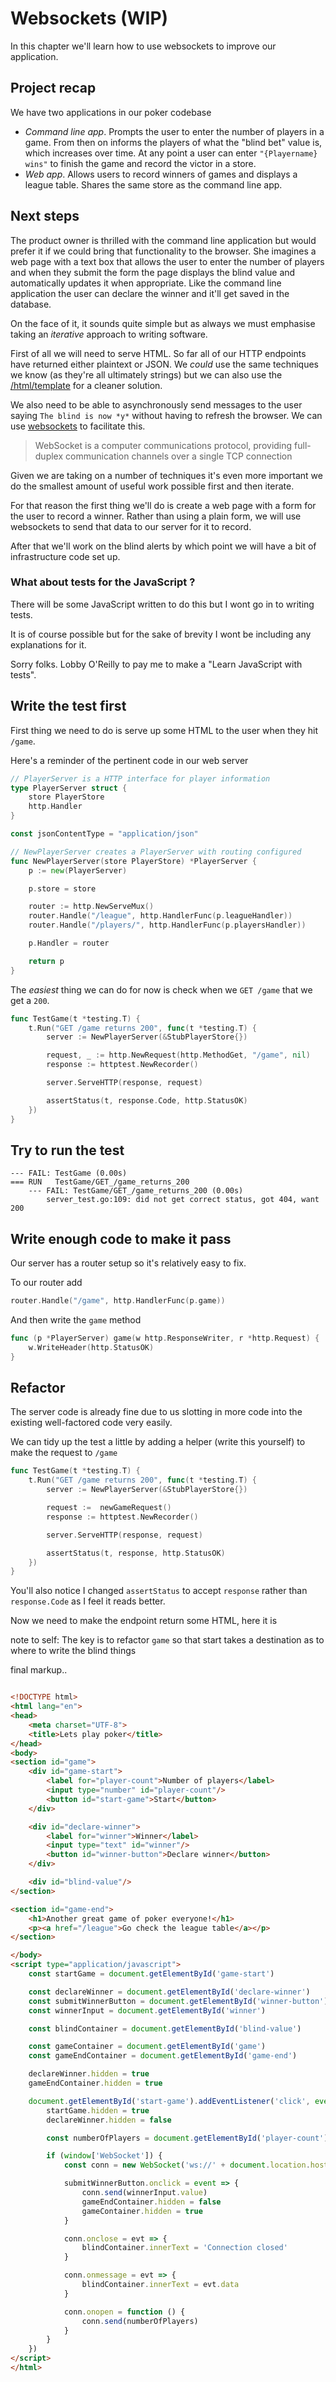 # Websockets (WIP)

In this chapter we'll learn how to use websockets to improve our application. 

## Project recap

We have two applications in our poker codebase

- *Command line app*. Prompts the user to enter the number of players in a game. From then on informs the players of what the "blind bet" value is, which increases over time. At any point a user can enter `"{Playername} wins"` to finish the game and record the victor in a store.
- *Web app*. Allows users to record winners of games and displays a league table. Shares the same store as the command line app. 

## Next steps

The product owner is thrilled with the command line application but would prefer it if we could bring that functionality to the browser. She imagines a web page with a text box that allows the user to enter the number of players and when they submit the form the page displays the blind value and automatically updates it when appropriate. Like the command line application the user can declare the winner and it'll get saved in the database.

On the face of it, it sounds quite simple but as always we must emphasise taking an _iterative_ approach to writing software.

First of all we will need to serve HTML. So far all of our HTTP endpoints have returned either plaintext or JSON. We _could_ use the same techniques we know (as they're all ultimately strings) but we can also use the [/html/template](https://golang.org/pkg/html/template/) for a cleaner solution.

We also need to be able to asynchronously send messages to the user saying `The blind is now *y*` without having to refresh the browser. We can use [websockets](https://en.wikipedia.org/wiki/WebSocket) to facilitate this. 

> WebSocket is a computer communications protocol, providing full-duplex communication channels over a single TCP connection

Given we are taking on a number of techniques it's even more important we do the smallest amount of useful work possible first and then iterate. 

For that reason the first thing we'll do is create a web page with a form for the user to record a winner. Rather than using a plain form, we will use websockets to send that data to our server for it to record. 

After that we'll work on the blind alerts by which point we will have a bit of infrastructure code set up. 

### What about tests for the JavaScript ?

There will be some JavaScript written to do this but I wont go in to writing tests. 

It is of course possible but for the sake of brevity I wont be including any explanations for it. 

Sorry folks. Lobby O'Reilly to pay me to make a "Learn JavaScript with tests".

## Write the test first

First thing we need to do is serve up some HTML to the user when they hit `/game`. 

Here's a reminder of the pertinent code in our web server

```go
// PlayerServer is a HTTP interface for player information
type PlayerServer struct {
	store PlayerStore
	http.Handler
}

const jsonContentType = "application/json"

// NewPlayerServer creates a PlayerServer with routing configured
func NewPlayerServer(store PlayerStore) *PlayerServer {
	p := new(PlayerServer)

	p.store = store

	router := http.NewServeMux()
	router.Handle("/league", http.HandlerFunc(p.leagueHandler))
	router.Handle("/players/", http.HandlerFunc(p.playersHandler))

	p.Handler = router

	return p
}
```

The _easiest_ thing we can do for now is check when we `GET /game` that we get a `200`.

```go
func TestGame(t *testing.T) {
	t.Run("GET /game returns 200", func(t *testing.T) {
		server := NewPlayerServer(&StubPlayerStore{})

		request, _ := http.NewRequest(http.MethodGet, "/game", nil)
		response := httptest.NewRecorder()

		server.ServeHTTP(response, request)

		assertStatus(t, response.Code, http.StatusOK)
	})
}
```

## Try to run the test
```
--- FAIL: TestGame (0.00s)
=== RUN   TestGame/GET_/game_returns_200
    --- FAIL: TestGame/GET_/game_returns_200 (0.00s)
    	server_test.go:109: did not get correct status, got 404, want 200
```

## Write enough code to make it pass

Our server has a router setup so it's relatively easy to fix. 

To our router add

```go
router.Handle("/game", http.HandlerFunc(p.game))
```

And then write the `game` method

```go
func (p *PlayerServer) game(w http.ResponseWriter, r *http.Request) {
	w.WriteHeader(http.StatusOK)
}
```

## Refactor

The server code is already fine due to us slotting in more code into the existing well-factored code very easily. 

We can tidy up the test a little by adding a helper (write this yourself) to make the request to `/game`

```go
func TestGame(t *testing.T) {
	t.Run("GET /game returns 200", func(t *testing.T) {
		server := NewPlayerServer(&StubPlayerStore{})

		request :=  newGameRequest()
		response := httptest.NewRecorder()

		server.ServeHTTP(response, request)

		assertStatus(t, response, http.StatusOK)
	})
}
```

You'll also notice I changed `assertStatus` to accept `response` rather than `response.Code` as I feel it reads better.

Now we need to make the endpoint return some HTML, here it is



note to self: The key is to refactor `game` so that start takes a destination as to where to write the blind things


final markup..

```html

<!DOCTYPE html>
<html lang="en">
<head>
    <meta charset="UTF-8">
    <title>Lets play poker</title>
</head>
<body>
<section id="game">
    <div id="game-start">
        <label for="player-count">Number of players</label>
        <input type="number" id="player-count"/>
        <button id="start-game">Start</button>
    </div>

    <div id="declare-winner">
        <label for="winner">Winner</label>
        <input type="text" id="winner"/>
        <button id="winner-button">Declare winner</button>
    </div>

    <div id="blind-value"/>
</section>

<section id="game-end">
    <h1>Another great game of poker everyone!</h1>
    <p><a href="/league">Go check the league table</a></p>
</section>

</body>
<script type="application/javascript">
    const startGame = document.getElementById('game-start')

    const declareWinner = document.getElementById('declare-winner')
    const submitWinnerButton = document.getElementById('winner-button')
    const winnerInput = document.getElementById('winner')

    const blindContainer = document.getElementById('blind-value')

    const gameContainer = document.getElementById('game')
    const gameEndContainer = document.getElementById('game-end')

    declareWinner.hidden = true
    gameEndContainer.hidden = true

    document.getElementById('start-game').addEventListener('click', event => {
        startGame.hidden = true
        declareWinner.hidden = false

        const numberOfPlayers = document.getElementById('player-count').value

        if (window['WebSocket']) {
            const conn = new WebSocket('ws://' + document.location.host + '/ws')

            submitWinnerButton.onclick = event => {
                conn.send(winnerInput.value)
                gameEndContainer.hidden = false
                gameContainer.hidden = true
            }

            conn.onclose = evt => {
                blindContainer.innerText = 'Connection closed'
            }

            conn.onmessage = evt => {
                blindContainer.innerText = evt.data
            }

            conn.onopen = function () {
                conn.send(numberOfPlayers)
            }
        }
    })
</script>
</html>

```
